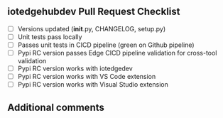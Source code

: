 ## iotedgehubdev Pull Request Checklist

- [ ] Versions updated (__init__.py, CHANGELOG, setup.py)
- [ ] Unit tests pass locally
- [ ] Passes unit tests in CICD pipeline (green on Github pipeline)
- [ ] Pypi RC version passes Edge CICD pipeline validation for cross-tool validation
- [ ] Pypi RC version works with iotedgedev
- [ ] Pypi RC version works with VS Code extension
- [ ] Pypi RC version works with Visual Studio extension

## Additional comments